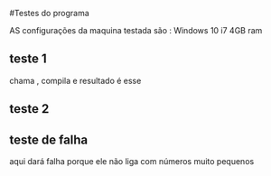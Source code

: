 #Testes do programa

AS configurações da maquina testada são : 
Windows 10 
i7 
4GB ram


## teste 1

chama , compila e resultado é esse


## teste 2


## teste de falha

aqui dará falha porque ele não liga com números muito pequenos
